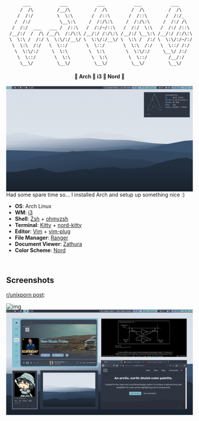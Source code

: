 <div align="center">

```
      ___           ___           ___           ___           ___     
     /  /\         /__/\         /  /\         /  /\         /  /\    
    /  /:/         \  \:\       /  /::\       /  /::\       /  /:/_   
   /  /:/           \__\:\     /  /:/\:\     /  /:/\:\     /  /:/ /\  
  /  /:/  ___   ___ /  /::\   /  /:/~/::\   /  /:/  \:\   /  /:/ /::\ 
 /__/:/  /  /\ /__/\  /:/\:\ /__/:/ /:/\:\ /__/:/ \__\:\ /__/:/ /:/\:\
 \  \:\ /  /:/ \  \:\/:/__\/ \  \:\/:/__\/ \  \:\ /  /:/ \  \:\/:/~/:/
  \  \:\  /:/   \  \::/       \  \::/       \  \:\  /:/   \  \::/ /:/ 
   \  \:\/:/     \  \:\        \  \:\        \  \:\/:/     \__\/ /:/  
    \  \::/       \  \:\        \  \:\        \  \::/        /__/:/   
     \__\/         \__\/         \__\/         \__\/         \__\/    
```

#### :diamond_shape_with_a_dot_inside: Arch :diamond_shape_with_a_dot_inside: i3 :diamond_shape_with_a_dot_inside: Nord    :diamond_shape_with_a_dot_inside:
</div>

<img src="https://raw.githubusercontent.com/chebro/dotfiles/master/Misc/screenshots/1.png" alt="img" align="right" width="550px">
Had some spare time so... I installed Arch and setup up something nice :)

+ **OS**: Arch Linux
+ **WM**: [i3](https://github.com/Airblader/i3)
+ **Shell**: [Zsh](https://wiki.archlinux.org/index.php/Zsh) + [ohmyzsh](https://github.com/ohmyzsh/ohmyzsh)
+ **Terminal**: [Kitty](https://github.com/kovidgoyal/kitty/) + [nord-kitty](https://github.com/connorholyday/nord-kitty)
+ **Editor**: [Vim](https://github.com/vim/vim) + [vim-plug](https://github.com/junegunn/vim-plug)
+ **File Manager**: [Ranger](https://github.com/ranger/ranger)
+ **Document Viewer**: [Zathura](https://pwmt.org/projects/zathura/)
+ **Color Scheme**: [Nord](https://www.nordtheme.com/)

<br>

## Screenshots

[r/unixporn post](https://www.reddit.com/r/unixporn/comments/kv1mjv/i3_inner_peace/):

<img src="https://raw.githubusercontent.com/chebro/dotfiles/master/Misc/screenshots/merge.png" alt="img" align="center" width="900px">

<img src="https://raw.githubusercontent.com/chebro/dotfiles/master/Misc/screenshots/3.png" alt="img" align="center" width="900px">
